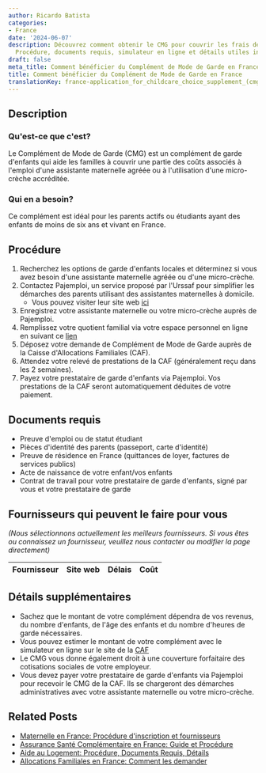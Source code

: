 ```yaml
---
author: Ricardo Batista
categories:
- France
date: '2024-06-07'
description: Découvrez comment obtenir le CMG pour couvrir les frais de garde d'enfants.
  Procédure, documents requis, simulateur en ligne et détails utiles inclus.
draft: false
meta_title: Comment bénéficier du Complément de Mode de Garde en France
title: Comment bénéficier du Complément de Mode de Garde en France
translationKey: france-application_for_childcare_choice_supplement_(cmg)
---
```


## Description
### Qu'est-ce que c'est?
Le Complément de Mode de Garde (CMG) est un complément de garde d'enfants qui aide les familles à couvrir une partie des coûts associés à l'emploi d'une assistante maternelle agréée ou à l'utilisation d'une micro-crèche accréditée.

### Qui en a besoin?
Ce complément est idéal pour les parents actifs ou étudiants ayant des enfants de moins de six ans et vivant en France.

## Procédure
1. Recherchez les options de garde d'enfants locales et déterminez si vous avez besoin d'une assistante maternelle agréée ou d'une micro-crèche.
2. Contactez Pajemploi, un service proposé par l'Urssaf pour simplifier les démarches des parents utilisant des assistantes maternelles à domicile.
    - Vous pouvez visiter leur site web [ici](https://www.pajemploi.urssaf.fr/pajewebinfo/cms/sites/pajewebinfo/accueil/index.html)
3. Enregistrez votre assistante maternelle ou votre micro-crèche auprès de Pajemploi.
4. Remplissez votre quotient familial via votre espace personnel en ligne en suivant ce [lien](https://www.caf.fr/allocataires/aides-et-demarches/droits-et-prestations)
5. Déposez votre demande de Complément de Mode de Garde auprès de la Caisse d'Allocations Familiales (CAF).
6. Attendez votre relevé de prestations de la CAF (généralement reçu dans les 2 semaines).
7. Payez votre prestataire de garde d'enfants via Pajemploi. Vos prestations de la CAF seront automatiquement déduites de votre paiement.

## Documents requis
- Preuve d'emploi ou de statut étudiant
- Pièces d'identité des parents (passeport, carte d'identité)
- Preuve de résidence en France (quittances de loyer, factures de services publics)
- Acte de naissance de votre enfant/vos enfants
- Contrat de travail pour votre prestataire de garde d'enfants, signé par vous et votre prestataire de garde

## Fournisseurs qui peuvent le faire pour vous

_(Nous sélectionnons actuellement les meilleurs fournisseurs. Si vous êtes ou connaissez un fournisseur, veuillez nous contacter ou modifier la page directement)_

| Fournisseur     |     Site web    |     Délais       |       Coût       |
| :-------------: | :-------------: |  :-------------: | :-------------: |

## Détails supplémentaires
- Sachez que le montant de votre complément dépendra de vos revenus, du nombre d'enfants, de l'âge des enfants et du nombre d'heures de garde nécessaires.
- Vous pouvez estimer le montant de votre complément avec le simulateur en ligne sur le site de la [CAF](https://wwwd.caf.fr/wps/portal/caffr/login/!ut/p/z1/hY_NCsIwEISfSDa0WPAYRBBpFSlizEVis20X8lOSWMSnNwgepXObme8wAxIESKdmGlQi75TJ_iar-5FXfF-ygm3aU8HOZb0-XPiWsd0arkuAzDX7I87gsATkBUVots0AclJpXJHrPQhFGiOmiGGmDiMIg_Fn0BkaHILAmMjm0EcdPKUv1Xk7GbTokn4aegTsRk8v_bReo8ZBBY35k1xaNVnxrnnffgAjdeQ_/dz/d5/L2dBISEvZ0FBIS9nQSEh/)
- Le CMG vous donne également droit à une couverture forfaitaire des cotisations sociales de votre employeur.
- Vous devez payer votre prestataire de garde d'enfants via Pajemploi pour recevoir le CMG de la CAF. Ils se chargeront des démarches administratives avec votre assistante maternelle ou votre micro-crèche.
## Related Posts

- [Maternelle en France: Procédure d'inscription et fournisseurs](https://tramitit.com/fr/guides/france/inscription_a_lecole_maternelle/)
- [Assurance Santé Complémentaire en France: Guide et Procédure](https://tramitit.com/fr/guides/france/demande_de_mutuelle_sante/)
- [Aide au Logement: Procédure, Documents Requis, Détails](https://tramitit.com/fr/guides/france/demande_daide_au_logement/)
- [Allocations Familiales en France: Comment les demander](https://tramitit.com/fr/guides/france/demande_dallocation_familiale/)
